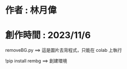 #
# 作者 : 林月偉
# 創作時間 : 2023/11/6

removeBG.py ==> 這是圖片去背程式，只能在 colab 上執行

!pip install rembg ==> 創建環境
